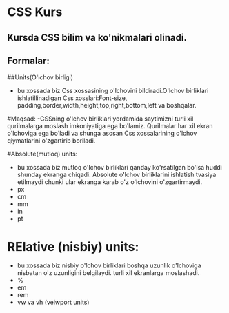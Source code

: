 # CSS Kurs

## Kursda CSS bilim va ko'nikmalari olinadi.

## Formalar:

##Units(O'lchov birligi)

-   bu xossada biz Css xossasining o'lchovini bildiradi.O'lchov birliklari ishlatillinadigan Css xosslari:Font-size, padding,border,width,height,top,right,bottom,left va boshqalar.

#Maqsad:
-CSSning o'lchov birliklari yordamida saytimizni turli xil qurilmalarga moslash imkoniyatiga ega bo'lamiz. Qurilmalar har xil ekran o'lchoviga ega bo'ladi va shunga asosan Css xossalarining o'lchov qiymatlarini o'zgartirib boriladi.

#Absolute(mutloq) units:

-   bu xossada biz mutloq o'lchov birliklari qanday ko'rsatilgan bo'lsa huddi shunday ekranga chiqadi. Absolute o'lchov birliklarini ishlatish tvasiya etilmaydi chunki ular ekranga karab o'z o'lchovini o'zgartirmaydi.
-   px
-   cm
-   mm
-   in
-   pt

# RElative (nisbiy) units:

-   bu xossada biz nisbiy o'lchov birliklari boshqa uzunlik o'lchoviga nisbatan o'z uzunligini belgilaydi. turli xil ekranlarga moslashadi.
-   %
-   em
-   rem
-   vw va vh (veiwport units)
